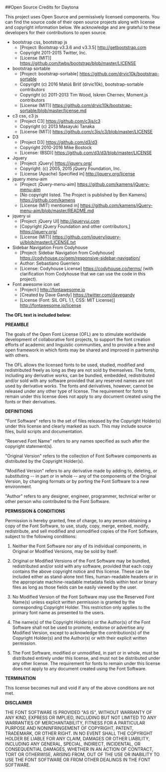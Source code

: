 ##Open Source Credits for Daytona


This project uses Open Source and permissively licensed components. You can find the source code of their open source projects along with license and copyright information below. We acknowledge and are grateful to these developers for their contributions to open source.


* bootstrap css, bootstrap js
  -  [Project: Bootstrap v3.3.6 and v3.3.5] http://getbootstrap.com
  -  Copyright 2011-2015 Twitter, Inc.
  -  [License (MIT)] https://github.com/twbs/bootstrap/blob/master/LICENSE
* bootstrap sortable
  - [Project: bootstrap-sortable] https://github.com/drvic10k/bootstrap-sortable 
  - Copyright (c) 2016 Matúš Brliť (drvic10k), bootstrap-sortable contributors
  - Copyright (c) 2011-2013 Tim Wood, Iskren Chernev, Moment.js contributors
  - [License (MIT)] https://github.com/drvic10k/bootstrap-sortable/blob/master/license.md 
* c3 css, c3 js
  - [Project C3] https://github.com/c3js/c3
  - Copyright (c) 2013 Masayuki Tanaka
  - [License (MIT)] https://github.com/c3js/c3/blob/master/LICENSE
* D3
  - [Project D3] https://github.com/d3/d3 
  - Copyright 2010-2016 Mike Bostock
  - [License: (BSD)] https://github.com/d3/d3/blob/master/LICENSE 
* Jquery
  - [Project: jQuery] https://jquery.org/ 
  - Copyright: (c) 2005, 2015 jQuery Foundation, Inc.
  - [License (Apache) Specified in] http://jquery.org/license 
* jquery menu-aim 
  - [Project: jQuery-menu-aim] https://github.com/kamens/jQuery-menu-aim
  - [No copyright listed. The Project is published by Ben Kamens] https://github.com/kamens 
  - [License (MIT) mentioned in] https://github.com/kamens/jQuery-menu-aim/blob/master/README.md 
* jquery ui
  - [Project: jQuery UI] http://jqueryui.com
  - [Copyright jQuery Foundation and other contributors,] https://jquery.org/
  - [License (MIT)] https://github.com/jquery/jquery-ui/blob/master/LICENSE.txt 
* Sidebar Navigation From Codyhouse
  - [Project: Sidebar Navigation from Codyhouse] https://codyhouse.co/gem/responsive-sidebar-navigation/ 
  - Author: Sebastiano Guerriero
  - [License: Codyhouse License] https://codyhouse.co/terms/ (with clarification from Codyhouse that we can use the code in this project). 
* Font awesome icon set
  - [Project:] http://fontawesome.io 
  - [Created by Dave Gandy] https://twitter.com/davegandy
  - [License (Font: SIL OFL 1.1, CSS: MIT License)]  http://fontawesome.io/license 


**The OFL text is included below:**


**PREAMBLE**

The goals of the Open Font License (OFL) are to stimulate worldwide
development of collaborative font projects, to support the font creation
efforts of academic and linguistic communities, and to provide a free and
open framework in which fonts may be shared and improved in partnership
with others.


The OFL allows the licensed fonts to be used, studied, modified and
redistributed freely as long as they are not sold by themselves. The
fonts, including any derivative works, can be bundled, embedded, 
redistributed and/or sold with any software provided that any reserved
names are not used by derivative works. The fonts and derivatives,
however, cannot be released under any other type of license. The
requirement for fonts to remain under this license does not apply
to any document created using the fonts or their derivatives.


**DEFINITIONS**

"Font Software" refers to the set of files released by the Copyright
Holder(s) under this license and clearly marked as such. This may
include source files, build scripts and documentation.


"Reserved Font Name" refers to any names specified as such after the
copyright statement(s).


"Original Version" refers to the collection of Font Software components as
distributed by the Copyright Holder(s).


"Modified Version" refers to any derivative made by adding to, deleting,
or substituting -- in part or in whole -- any of the components of the
Original Version, by changing formats or by porting the Font Software to a
new environment.


"Author" refers to any designer, engineer, programmer, technical
writer or other person who contributed to the Font Software.


**PERMISSION & CONDITIONS**

Permission is hereby granted, free of charge, to any person obtaining
a copy of the Font Software, to use, study, copy, merge, embed, modify,
redistribute, and sell modified and unmodified copies of the Font
Software, subject to the following conditions:


1) Neither the Font Software nor any of its individual components,
in Original or Modified Versions, may be sold by itself.


2) Original or Modified Versions of the Font Software may be bundled,
redistributed and/or sold with any software, provided that each copy
contains the above copyright notice and this license. These can be
included either as stand-alone text files, human-readable headers or
in the appropriate machine-readable metadata fields within text or
binary files as long as those fields can be easily viewed by the user.


3) No Modified Version of the Font Software may use the Reserved Font
Name(s) unless explicit written permission is granted by the corresponding
Copyright Holder. This restriction only applies to the primary font name as
presented to the users.


4) The name(s) of the Copyright Holder(s) or the Author(s) of the Font
Software shall not be used to promote, endorse or advertise any
Modified Version, except to acknowledge the contribution(s) of the
Copyright Holder(s) and the Author(s) or with their explicit written
permission.


5) The Font Software, modified or unmodified, in part or in whole,
must be distributed entirely under this license, and must not be
distributed under any other license. The requirement for fonts to
remain under this license does not apply to any document created
using the Font Software.


**TERMINATION**

This license becomes null and void if any of the above conditions are
not met.


**DISCLAIMER**

THE FONT SOFTWARE IS PROVIDED "AS IS", WITHOUT WARRANTY OF ANY KIND,
EXPRESS OR IMPLIED, INCLUDING BUT NOT LIMITED TO ANY WARRANTIES OF
MERCHANTABILITY, FITNESS FOR A PARTICULAR PURPOSE AND NONINFRINGEMENT
OF COPYRIGHT, PATENT, TRADEMARK, OR OTHER RIGHT. IN NO EVENT SHALL THE
COPYRIGHT HOLDER BE LIABLE FOR ANY CLAIM, DAMAGES OR OTHER LIABILITY,
INCLUDING ANY GENERAL, SPECIAL, INDIRECT, INCIDENTAL, OR CONSEQUENTIAL
DAMAGES, WHETHER IN AN ACTION OF CONTRACT, TORT OR OTHERWISE, ARISING
FROM, OUT OF THE USE OR INABILITY TO USE THE FONT SOFTWARE OR FROM
OTHER DEALINGS IN THE FONT SOFTWARE.
